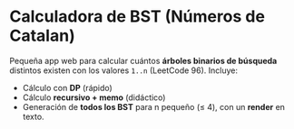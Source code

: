 # Calculadora de BST (Números de Catalan)

Pequeña app web para calcular cuántos **árboles binarios de búsqueda** distintos existen con los valores `1..n` (LeetCode 96). Incluye:
- Cálculo con **DP** (rápido)
- Cálculo **recursivo + memo** (didáctico)
- Generación de **todos los BST** para n pequeño (≤ 4), con un **render** en texto.


